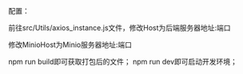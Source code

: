 配置：

前往src/Utils/axios_instance.js文件，修改Host为后端服务器地址:端口

修改MinioHost为Minio服务器地址:端口

npm run build即可获取打包后的文件；
npm run dev即可启动开发环境；